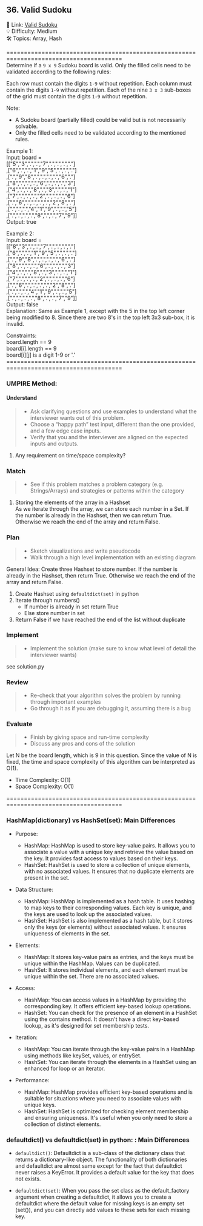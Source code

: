 ## 36. Valid Sudoku

🔗 Link: [Valid Sudoku](https://leetcode.com/problems/valid-sudoku/description/)<br>
💡 Difficulty: Medium<br>
🛠️ Topics: Array, Hash<br>

=======================================================================================<br>
Determine if a `9 x 9` Sudoku board is valid. Only the filled cells need to be validated according to the following rules:

Each row must contain the digits `1-9` without repetition.
Each column must contain the digits `1-9` without repetition.
Each of the nine `3 x 3` sub-boxes of the grid must contain the digits `1-9` without repetition.

Note:

- A Sudoku board (partially filled) could be valid but is not necessarily solvable.
- Only the filled cells need to be validated according to the mentioned rules.

Example 1:<br>
Input: board = <br>
    [["5","3",".",".","7",".",".",".","."]<br>
    ,["6",".",".","1","9","5",".",".","."]<br>
    ,[".","9","8",".",".",".",".","6","."]<br>
    ,["8",".",".",".","6",".",".",".","3"]<br>
    ,["4",".",".","8",".","3",".",".","1"]<br>
    ,["7",".",".",".","2",".",".",".","6"]<br>
    ,[".","6",".",".",".",".","2","8","."]<br>
    ,[".",".",".","4","1","9",".",".","5"]<br>
    ,[".",".",".",".","8",".",".","7","9"]]<br>
Output: true<br>

Example 2:<br>
Input: board = <br>
    [["8","3",".",".","7",".",".",".","."]<br>
    ,["6",".",".","1","9","5",".",".","."]<br>
    ,[".","9","8",".",".",".",".","6","."]<br>
    ,["8",".",".",".","6",".",".",".","3"]<br>
    ,["4",".",".","8",".","3",".",".","1"]<br>
    ,["7",".",".",".","2",".",".",".","6"]<br>
    ,[".","6",".",".",".",".","2","8","."]<br>
    ,[".",".",".","4","1","9",".",".","5"]<br>
    ,[".",".",".",".","8",".",".","7","9"]]<br>
Output: false<br>
Explanation: Same as Example 1, except with the 5 in the top left corner being modified to 8. Since there are two 8's in the top left 3x3 sub-box, it is invalid.<br>

Constraints:<br>
board.length == 9 <br>
board[i].length == 9 <br>
board[i][j] is a digit 1-9 or '.' <br>
=======================================================================================<br>

### UMPIRE Method:

#### Understand

> - Ask clarifying questions and use examples to understand what the interviewer wants out of this problem.
> - Choose a “happy path” test input, different than the one provided, and a few edge case inputs.
> - Verify that you and the interviewer are aligned on the expected inputs and outputs.

1. Any requirement on time/space complexity?

### Match

> - See if this problem matches a problem category (e.g. Strings/Arrays) and strategies or patterns within the category

1. Storing the elements of the array in a Hashset<br>
   As we iterate through the array, we can store each number in a Set. If the number is already in the Hashset, then we can return True. Otherwise we reach the end of the array and return False.

### Plan

> - Sketch visualizations and write pseudocode
> - Walk through a high level implementation with an existing diagram

General Idea: Create three Hashset to store number. If the number is already in the Hashset, then return True. Otherwise we reach the end of the array and return False.

1. Create Hashset using `defaultdict(set)` in python
2. Iterate through numbers()
   - If number is already in set return True
   - Else store number in set
3. Return False if we have reached the end of the list without duplicate

### Implement

> - Implement the solution (make sure to know what level of detail the interviewer wants)

see solution.py

### Review

> - Re-check that your algorithm solves the problem by running through important examples
> - Go through it as if you are debugging it, assuming there is a bug

### Evaluate

> - Finish by giving space and run-time complexity
> - Discuss any pros and cons of the solution

Let N be the board length, which is 9 in this question. Since the value of N is fixed, the time and space complexity of this algorithm can be interpreted as O(1).
- Time Complexity: O(1)
- Space Complexity: O(1)


=======================================================================================<br>
### HashMap(dictionary) vs HashSet(set): Main Differences

- Purpose:
    - HashMap: HashMap is used to store key-value pairs. It allows you to associate a value with a unique key and retrieve the value based on the key. It provides fast access to values based on their keys.
    - HashSet: HashSet is used to store a collection of unique elements, with no associated values. It ensures that no duplicate elements are present in the set.

- Data Structure:
    - HashMap: HashMap is implemented as a hash table. It uses hashing to map keys to their corresponding values. Each key is unique, and the keys are used to look up the associated values.
    - HashSet: HashSet is also implemented as a hash table, but it stores only the keys (or elements) without associated values. It ensures uniqueness of elements in the set.

- Elements:
    - HashMap: It stores key-value pairs as entries, and the keys must be unique within the HashMap. Values can be duplicated.
    - HashSet: It stores individual elements, and each element must be unique within the set. There are no associated values.

- Access:
    - HashMap: You can access values in a HashMap by providing the corresponding key. It offers efficient key-based lookup operations.
    - HashSet: You can check for the presence of an element in a HashSet using the contains method. It doesn't have a direct key-based lookup, as it's designed for set membership tests.

- Iteration:
    - HashMap: You can iterate through the key-value pairs in a HashMap using methods like keySet, values, or entrySet.
    - HashSet: You can iterate through the elements in a HashSet using an enhanced for loop or an iterator.

- Performance:
    - HashMap: HashMap provides efficient key-based operations and is suitable for situations where you need to associate values with unique keys.
    - HashSet: HashSet is optimized for checking element membership and ensuring uniqueness. It's useful when you only need to store a collection of distinct elements.

### defaultdict() vs defaultdict(set) in python: : Main Differences
- `defaultdict()`: Defaultdict is a sub-class of the dictionary class that returns a dictionary-like object. The functionality of both dictionaries and defaultdict are almost same except for the fact that defaultdict never raises a KeyError. It provides a default value for the key that does not exists.

- `defaultdict(set)`: When you pass the set class as the default_factory argument when creating a defaultdict, it allows you to create a defaultdict where the default value for missing keys is an empty set (set()), and you can directly add values to these sets for each missing key. 

